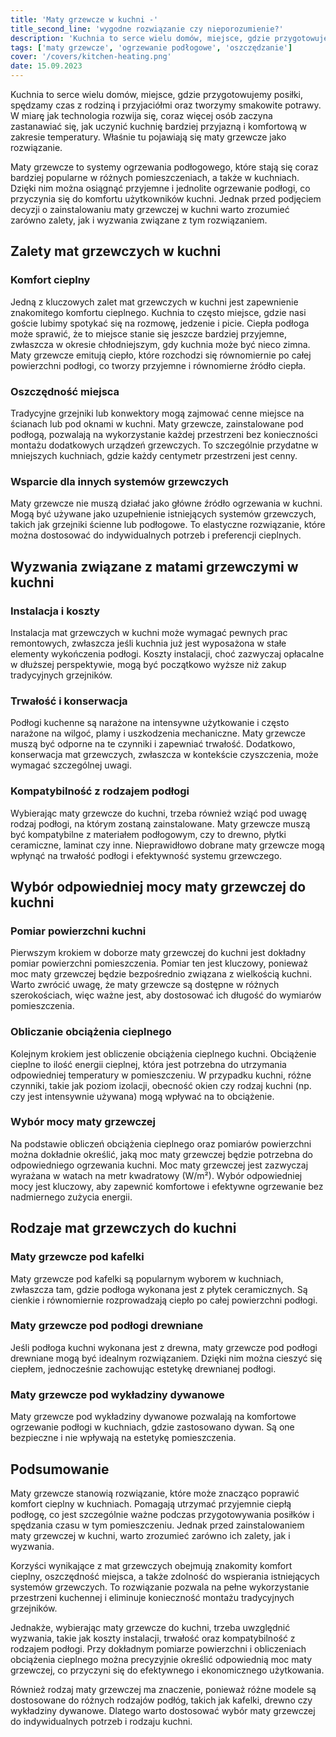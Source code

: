 ```yaml
---
title: 'Maty grzewcze w kuchni -'
title_second_line: 'wygodne rozwiązanie czy nieporozumienie?'
description: 'Kuchnia to serce wielu domów, miejsce, gdzie przygotowujemy posiłki, spędzamy czas z rodziną i przyjaciółmi oraz tworzymy smakowite potrawy. W miarę jak technologia rozwija się, coraz więcej osób zaczyna zastanawiać się, jak uczynić kuchnię bardziej przyjazną i komfortową w zakresie temperatury. Właśnie tu pojawiają się maty grzewcze jako rozwiązanie.'
tags: ['maty grzewcze', 'ogrzewanie podłogowe', 'oszczędzanie']
cover: '/covers/kitchen-heating.png'
date: 15.09.2023
---
```


Kuchnia to serce wielu domów, miejsce, gdzie przygotowujemy posiłki, spędzamy czas z rodziną i przyjaciółmi oraz tworzymy smakowite potrawy. W miarę jak technologia rozwija się, coraz więcej osób zaczyna zastanawiać się, jak uczynić kuchnię bardziej przyjazną i komfortową w zakresie temperatury. Właśnie tu pojawiają się maty grzewcze jako rozwiązanie.

Maty grzewcze to systemy ogrzewania podłogowego, które stają się coraz bardziej popularne w różnych pomieszczeniach, a także w kuchniach. Dzięki nim można osiągnąć przyjemne i jednolite ogrzewanie podłogi, co przyczynia się do komfortu użytkowników kuchni. Jednak przed podjęciem decyzji o zainstalowaniu maty grzewczej w kuchni warto zrozumieć zarówno zalety, jak i wyzwania związane z tym rozwiązaniem.

## Zalety mat grzewczych w kuchni

### Komfort cieplny

Jedną z kluczowych zalet mat grzewczych w kuchni jest zapewnienie znakomitego komfortu cieplnego. Kuchnia to często miejsce, gdzie nasi goście lubimy spotykać się na rozmowę, jedzenie i picie. Ciepła podłoga może sprawić, że to miejsce stanie się jeszcze bardziej przyjemne, zwłaszcza w okresie chłodniejszym, gdy kuchnia może być nieco zimna. Maty grzewcze emitują ciepło, które rozchodzi się równomiernie po całej powierzchni podłogi, co tworzy przyjemne i równomierne źródło ciepła.

### Oszczędność miejsca

Tradycyjne grzejniki lub konwektory mogą zajmować cenne miejsce na ścianach lub pod oknami w kuchni. Maty grzewcze, zainstalowane pod podłogą, pozwalają na wykorzystanie każdej przestrzeni bez konieczności montażu dodatkowych urządzeń grzewczych. To szczególnie przydatne w mniejszych kuchniach, gdzie każdy centymetr przestrzeni jest cenny.

### Wsparcie dla innych systemów grzewczych

Maty grzewcze nie muszą działać jako główne źródło ogrzewania w kuchni. Mogą być używane jako uzupełnienie istniejących systemów grzewczych, takich jak grzejniki ścienne lub podłogowe. To elastyczne rozwiązanie, które można dostosować do indywidualnych potrzeb i preferencji cieplnych.

## Wyzwania związane z matami grzewczymi w kuchni

### Instalacja i koszty

Instalacja mat grzewczych w kuchni może wymagać pewnych prac remontowych, zwłaszcza jeśli kuchnia już jest wyposażona w stałe elementy wykończenia podłogi. Koszty instalacji, choć zazwyczaj opłacalne w dłuższej perspektywie, mogą być początkowo wyższe niż zakup tradycyjnych grzejników.

### Trwałość i konserwacja

Podłogi kuchenne są narażone na intensywne użytkowanie i często narażone na wilgoć, plamy i uszkodzenia mechaniczne. Maty grzewcze muszą być odporne na te czynniki i zapewniać trwałość. Dodatkowo, konserwacja mat grzewczych, zwłaszcza w kontekście czyszczenia, może wymagać szczególnej uwagi.

### Kompatybilność z rodzajem podłogi

Wybierając maty grzewcze do kuchni, trzeba również wziąć pod uwagę rodzaj podłogi, na którym zostaną zainstalowane. Maty grzewcze muszą być kompatybilne z materiałem podłogowym, czy to drewno, płytki ceramiczne, laminat czy inne. Nieprawidłowo dobrane maty grzewcze mogą wpłynąć na trwałość podłogi i efektywność systemu grzewczego.

## Wybór odpowiedniej mocy maty grzewczej do kuchni

### Pomiar powierzchni kuchni

Pierwszym krokiem w doborze maty grzewczej do kuchni jest dokładny pomiar powierzchni pomieszczenia. Pomiar ten jest kluczowy, ponieważ moc maty grzewczej będzie bezpośrednio związana z wielkością kuchni. Warto zwrócić uwagę, że maty grzewcze są dostępne w różnych szerokościach, więc ważne jest, aby dostosować ich długość do wymiarów pomieszczenia.

### Obliczanie obciążenia cieplnego

Kolejnym krokiem jest obliczenie obciążenia cieplnego kuchni. Obciążenie cieplne to ilość energii cieplnej, która jest potrzebna do utrzymania odpowiedniej temperatury w pomieszczeniu. W przypadku kuchni, różne czynniki, takie jak poziom izolacji, obecność okien czy rodzaj kuchni (np. czy jest intensywnie używana) mogą wpływać na to obciążenie.

### Wybór mocy maty grzewczej

Na podstawie obliczeń obciążenia cieplnego oraz pomiarów powierzchni można dokładnie określić, jaką moc maty grzewczej będzie potrzebna do odpowiedniego ogrzewania kuchni. Moc maty grzewczej jest zazwyczaj wyrażana w watach na metr kwadratowy (W/m²). Wybór odpowiedniej mocy jest kluczowy, aby zapewnić komfortowe i efektywne ogrzewanie bez nadmiernego zużycia energii.

## Rodzaje mat grzewczych do kuchni

### Maty grzewcze pod kafelki

Maty grzewcze pod kafelki są popularnym wyborem w kuchniach, zwłaszcza tam, gdzie podłoga wykonana jest z płytek ceramicznych. Są cienkie i równomiernie rozprowadzają ciepło po całej powierzchni podłogi.

### Maty grzewcze pod podłogi drewniane

Jeśli podłoga kuchni wykonana jest z drewna, maty grzewcze pod podłogi drewniane mogą być idealnym rozwiązaniem. Dzięki nim można cieszyć się ciepłem, jednocześnie zachowując estetykę drewnianej podłogi.

### Maty grzewcze pod wykładziny dywanowe

Maty grzewcze pod wykładziny dywanowe pozwalają na komfortowe ogrzewanie podłogi w kuchniach, gdzie zastosowano dywan. Są one bezpieczne i nie wpływają na estetykę pomieszczenia.

## Podsumowanie

Maty grzewcze stanowią rozwiązanie, które może znacząco poprawić komfort cieplny w kuchniach. Pomagają utrzymać przyjemnie ciepłą podłogę, co jest szczególnie ważne podczas przygotowywania posiłków i spędzania czasu w tym pomieszczeniu. Jednak przed zainstalowaniem maty grzewczej w kuchni, warto zrozumieć zarówno ich zalety, jak i wyzwania.

Korzyści wynikające z mat grzewczych obejmują znakomity komfort cieplny, oszczędność miejsca, a także zdolność do wspierania istniejących systemów grzewczych. To rozwiązanie pozwala na pełne wykorzystanie przestrzeni kuchennej i eliminuje konieczność montażu tradycyjnych grzejników.

Jednakże, wybierając maty grzewcze do kuchni, trzeba uwzględnić wyzwania, takie jak koszty instalacji, trwałość oraz kompatybilność z rodzajem podłogi. Przy dokładnym pomiarze powierzchni i obliczeniach obciążenia cieplnego można precyzyjnie określić odpowiednią moc maty grzewczej, co przyczyni się do efektywnego i ekonomicznego użytkowania.

Również rodzaj maty grzewczej ma znaczenie, ponieważ różne modele są dostosowane do różnych rodzajów podłóg, takich jak kafelki, drewno czy wykładziny dywanowe. Dlatego warto dostosować wybór maty grzewczej do indywidualnych potrzeb i rodzaju kuchni.
